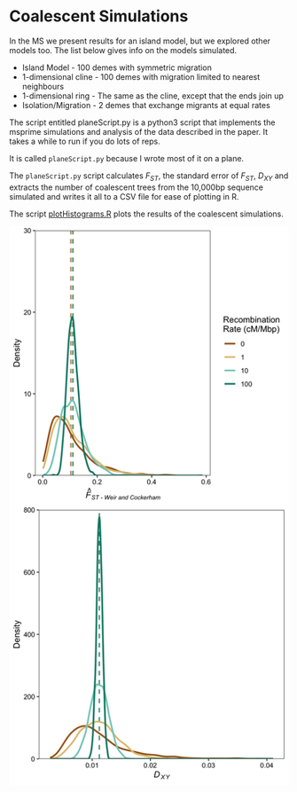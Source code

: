 # Coalescent Simulations

In the MS we present results for an island model, but we explored other models too. The list below gives info on the models simulated. 

* Island Model - 100 demes with symmetric migration
* 1-dimensional cline - 100 demes with migration limited to nearest neighbours
* 1-dimensional ring - The same as the cline, except that the ends join up
* Isolation/Migration - 2 demes that exchange migrants at equal rates

The script entitled planeScript.py is a python3 script that implements the msprime simulations and analysis of the data described in the paper. It takes a while to run if you do lots of reps.

It is called ```planeScript.py``` because I wrote most of it on a plane.

The ```planeScript.py``` script calculates *F<sub>ST</sub>*, the standard error of *F<sub>ST</sub>*, *D<sub>XY</sub>* and extracts the number of coalescent trees from the 10,000bp sequence simulated and writes it all to a CSV file for ease of plotting in R.


The script [plotHistograms.R](plotHistograms.R) plots the results of the coalescent simulations.



![](Plots/Fst_Dxy_Plot.png)
